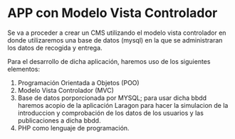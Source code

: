 # APP con Modelo Vista Controlador

Se va a proceder a crear un CMS utilizando el modelo vista controlador en donde utilizaremos una base de datos (mysql) en la que se administraran los datos de recogida y entrega.

Para el desarrollo de dicha aplicación, haremos uso de los siguientes elementos:
1. Programación Orientada a Objetos (POO)
2. Modelo Vista Controlador (MVC)   
3. Base de datos porporcionada por MYSQL; para usar dicha bbdd haremos acopio de la aplicación Laragon para hacer la simulacion de la introduccion  y comprobación de los datos de los usuarios y las publicaciones a dicha bbdd.
4. PHP como lenguaje de programación.